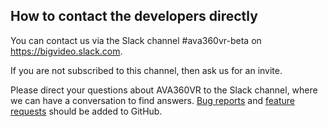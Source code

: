 ## How to contact the developers directly

You can contact us via the Slack channel #ava360vr-beta on https://bigvideo.slack.com.

If you are not subscribed to this channel, then ask us for an invite.

Please direct your questions about AVA360VR to the Slack channel, where we can have a conversation to find answers. [Bug reports](bugreport.md) and [feature requests](featurerequest.md) should be added to GitHub. 
